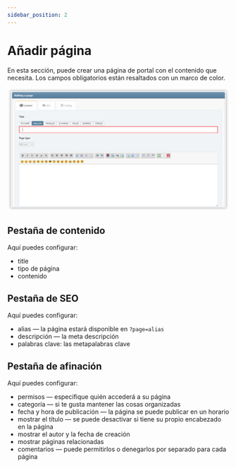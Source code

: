 ```yaml
---
sidebar_position: 2
---
```


# Añadir página
En esta sección, puede crear una página de portal con el contenido que necesita. Los campos obligatorios están resaltados con un marco de color.

![Aquí añadimos una nueva página](new_page.png)

## Pestaña de contenido
Aquí puedes configurar:
* title
* tipo de página
* contenido

## Pestaña de SEO
Aquí puedes configurar:
* alias — la página estará disponible en `?page=alias`
* descripción — la meta descripción
* palabras clave: las metapalabras clave

## Pestaña de afinación
Aquí puedes configurar:
* permisos — especifique quién accederá a su página
* categoría — si te gusta mantener las cosas organizadas
* fecha y hora de publicación — la página se puede publicar en un horario
* mostrar el título — se puede desactivar si tiene su propio encabezado en la página
* mostrar el autor y la fecha de creación
* mostrar páginas relacionadas
* comentarios — puede permitirlos o denegarlos por separado para cada página
